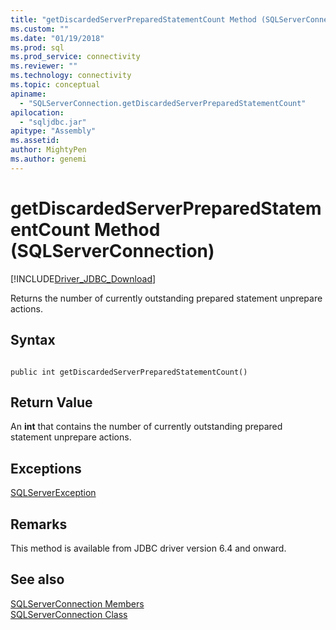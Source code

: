 ```yaml
---
title: "getDiscardedServerPreparedStatementCount Method (SQLServerConnection) | Microsoft Docs"
ms.custom: ""
ms.date: "01/19/2018"
ms.prod: sql
ms.prod_service: connectivity
ms.reviewer: ""
ms.technology: connectivity
ms.topic: conceptual
apiname: 
  - "SQLServerConnection.getDiscardedServerPreparedStatementCount"
apilocation: 
  - "sqljdbc.jar"
apitype: "Assembly"
ms.assetid:
author: MightyPen
ms.author: genemi
---
```

# getDiscardedServerPreparedStatementCount Method (SQLServerConnection)
[!INCLUDE[Driver_JDBC_Download](../../../includes/driver_jdbc_download.md)]

 Returns the number of currently outstanding prepared statement unprepare actions.

## Syntax  
  
```  
  
public int getDiscardedServerPreparedStatementCount()  
```  

## Return Value
 An **int** that contains the number of currently outstanding prepared statement unprepare actions.

## Exceptions  
 [SQLServerException](../../../connect/jdbc/reference/sqlserverexception-class.md)  
 
## Remarks  
 This method is available from JDBC driver version 6.4 and onward.
 
## See also  
 [SQLServerConnection Members](../../../connect/jdbc/reference/sqlserverconnection-members.md)   
 [SQLServerConnection Class](../../../connect/jdbc/reference/sqlserverconnection-class.md)  
  
  
